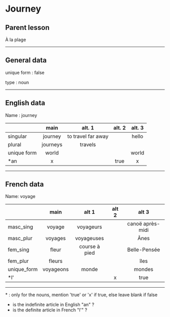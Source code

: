 # Journey

## Parent lesson

À la plage

---

## General data

unique form : false

type : noun

---

## English data

Name : journey

|             |   main   |       alt. 1       | alt. 2 | alt. 3 |
| :---------- | :------: | :----------------: | :----: | :----: |
| singular    | journey  | to travel far away |        | hello  |
| plural      | journeys |      travels       |        |        |
| unique form |  world   |                    |        | world  |
| \*an        |    x     |                    |  true  |   x    |

---

## French data

Name: voyage

|             |   main    |     alt 1     | alt 2 |      alt 3       |
| :---------- | :-------: | :-----------: | :---: | :--------------: |
| masc_sing   |  voyage   |   voyageurs   |       | canoë après-midi |
| masc_plur   |  voyages  |  voyageuses   |       |       Ânes       |
| fem_sing    |   fleur   | course à pied |       |   Belle-Pensée   |
| fem_plur    |  fleurs   |               |       |       îles       |
| unique_form | voyageons |     monde     |       |      mondes      |
| \*l'        |           |               |   x   |       true       |

---

\* : only for the nouns, mention 'true' or 'x' if true, else leave blank if false

- is the indefinite article in English "an" ?
- is the definite article in French "l'" ?
